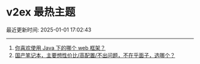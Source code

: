 # v2ex 最热主题

最近更新时间: 2025-01-01 17:02:43

--- 
1. [你喜欢使用 Java 下的哪个 web 框架？](https://www.v2ex.com/t/1101726) 
2. [国产笔记本，主要想性价比/高配置/不出问题，不在乎面子，选哪个？](https://www.v2ex.com/t/1101747) 

